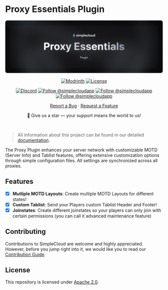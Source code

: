 # Proxy Essentials Plugin

![Banner][banner]

<div align="center">

  [![Modrinth][badge-modrinth]][modrinth]
  [![License][badge-license]][license]
  <br>

  [![Discord][badge-discord]][social-discord]
  [![Follow @simplecloudapp][badge-x]][social-x]
  [![Follow @simplecloudapp][badge-bluesky]][social-bluesky]
  [![Follow @simplecloudapp][badge-youtube]][social-youtube]
  <br>

  [Report a Bug][issue-bug-report]
  ·
  [Request a Feature][issue-feature-request]
  <br>

🌟 Give us a star — your support means the world to us!
</div>
<br>

> All information about this project can be found in our detailed [documentation][docs-thisproject].

The Proxy Plugin enhances your server network with customizable MOTD (Server Info) and Tablist features, offering extensive customization options through simple configuration files. All settings are synchronized across all proxies.

## Features

- [x] **Mutliple MOTD Layouts**: Create multiple MOTD Layouts for different states! 
- [x] **Custom Tablist**: Send your Players custom Tablist Header and Footer!
- [x] **Joinstates**: Create different joinstates so your players can only join with certain permissions (you can call it advanced maintenance feature)

## Contributing
Contributions to SimpleCloud are welcome and highly appreciated. However, before you jump right into it, we would like you to read our [Contribution Guide][docs-contribute].

## License
This repository is licensed under [Apache 2.0][license].

<!-- LINK GROUP -->

<!-- ✅ PLEASE EDIT -->
[banner]: https://raw.githubusercontent.com/simplecloudapp/branding/refs/heads/main/readme/banner/plugin/proxy-essentials.png
[issue-bug-report]: https://github.com/theSimpleCloud/proxy-essentials-plugin/issues/new?labels=bug&projects=template=01_BUG-REPORT.yml&title=%5BBUG%5D+%3Ctitle%3E
[issue-feature-request]: https://github.com/theSimpleCloud/proxy-essentials-plugin/discussions/new?category=ideas
[docs-thisproject]: https://docs.simplecloud.app/plugin/proxy-essentials
[docs-contribute]: https://docs.simplecloud.app/contribute

[modrinth]: https://modrinth.com/plugin/proxy-essentials-plugin
[maven-central]: https://central.sonatype.com/artifact/app.simplecloud.controller/controller-api
[dev]: https://repo.simplecloud.app/#/snapshots/app/simplecloud/controller/controller-api


[artifacts]: https://repo.simplecloud.app/#/snapshots/app/simplecloud/controller/controller-api
[dev-artifacts]: https://repo.simplecloud.app/#/snapshots/app/simplecloud/controller/controller-api

[badge-maven-central]: https://img.shields.io/maven-central/v/app.simplecloud.controller/controller-api?labelColor=18181b&style=flat-square&color=65a30d&label=Release
[badge-dev]: https://repo.simplecloud.app/api/badge/latest/snapshots/app/simplecloud/controller/controller-api?name=Dev&style=flat-square&color=0ea5e9

<!-- ⛔ DON'T TOUCH -->
[license]: https://opensource.org/licenses/Apache-2.0
[snapshots]: https://repo.simplecloud.app/#/snapshots

[social-x]: https://x.com/simplecloudapp
[social-bluesky]: https://bsky.app/profile/simplecloud.app
[social-youtube]: https://www.youtube.com/@thesimplecloud9075
[social-discord]: https://discord.simplecloud.app

[badge-modrinth]: https://img.shields.io/badge/modrinth-18181b.svg?style=flat-square&logo=modrinth
[badge-license]: https://img.shields.io/badge/apache%202.0-blue.svg?style=flat-square&label=license&labelColor=18181b&style=flat-square&color=e11d48
[badge-discord]: https://img.shields.io/badge/Community_Discord-d95652.svg?style=flat-square&logo=discord&color=27272a
[badge-x]: https://img.shields.io/badge/Follow_@simplecloudapp-d95652.svg?style=flat-square&logo=x&color=27272a
[badge-bluesky]: https://img.shields.io/badge/Follow_@simplecloud.app-d95652.svg?style=flat-square&logo=bluesky&color=27272a
[badge-youtube]: https://img.shields.io/badge/youtube-d95652.svg?style=flat-square&logo=youtube&color=27272a